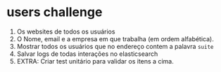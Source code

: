 # users challenge

1. Os websites de todos os usuários
2. O Nome, email e a empresa em que trabalha (em ordem alfabética).
3. Mostrar todos os usuários que no endereço contem a palavra ```suite```
4. Salvar logs de todas interações no elasticsearch
5. EXTRA: Criar test unitário para validar os itens a cima.